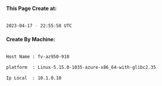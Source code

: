 
   
#### This Page Create at:

```bash

2023-04-17 - 22:55:58 UTC

```

#### Create By Machine:

```bash

Host Name : fv-az950-910

platform  : Linux-5.15.0-1035-azure-x86_64-with-glibc2.35

Ip Local  : 10.1.0.10

```

